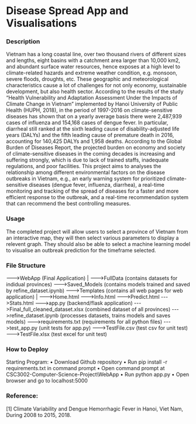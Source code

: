 # Disease Spread App and Visualisations

### Description
Vietnam has a long coastal line, over two thousand rivers of different sizes and lengths, eight basins with a catchment area larger than 10,000 km2, and abundant surface water resources, hence exposes at a high level to climate-related hazards and extreme weather condition, e.g. monsoon, severe floods, droughts, etc. These geographic and meteorological characteristics cause a lot of challenges for not only economy, sustainable development, but also health sector. According to the results of the study “Health Vulnerability and Adaptation Assessment Under the Impacts of Climate Change in Vietnam” implemented by Hanoi University of Public Health (HUPH, 2018), in the period of 1997-2016 on climate-sensitive diseases has shown that on a yearly average basis there were 2,487,939 cases of influenza and 154,168 cases of dengue fever. In particular, diarrheal still ranked at the sixth leading cause of disability-adjusted life years (DALYs) and the fifth leading cause of premature death in 2016, accounting for 140,425 DALYs and 1,958 deaths. According to the Global Burden of Diseases Report, the projected burden on economy and society of climate-sensitive diseases in the coming decades is increasing and suffering strongly, which is due to lack of trained staffs, inadequate regulations, and poor facilities. This project aims to analyses the relationship among different environmental factors on the disease outbreaks in Vietnam, e.g., an early warning system for prioritized climate-sensitive diseases (dengue fever, influenza, diarrhea), a real-time monitoring and tracking of the spread of diseases for a faster and more efficient response to the outbreak, and a real-time recommendation system that can recommend the best controlling measures.
### Usage
The completed project will allow users to select a province of Vietnam from an interactive map, they will then select various parameters to display a relevent graph. They should also be able to select a machine learning model to visualise an outbreak prediction for the timeframe selected.
### File Structure

--->WebApp (Final Application)
    |
    --->FullData (contains datasets for indidual provinces)
    --->Saved_Models (contains models trained and saved by refine_dataset.ipynb)
    --->Templates (contains all web pages for web application)
        |
        --->Home.html
        --->Info.html
        --->Predict.html
        --->Stats.html
    --->app.py (backend/flask application)
    --->Final_full_cleaned_dataset.xlsx (combined dataset of all provinces)
    --->refine_dataset.ipynb (processes datasets, trains models and saves models)
    --->requirements.txt (requirements for all python files)
    --->test_app.py (unit tests for app.py)
    --->TestFile.csv (test csv for unit test)
    --->TestFile.xlsx (test excel for unit test)

### How to Deploy
Starting Program:
• Download Github repository
• Run pip install -r requirements.txt in command prompt
• Open command prompt at CSC3002-Computer-Science-Project\WebApp
• Run python app.py
• Open browser and go to localhost:5000

### Reference:
[1] Climate Variability and Dengue Hemorrhagic Fever in Hanoi, Viet Nam, During 2008 to 2015,
2018.
